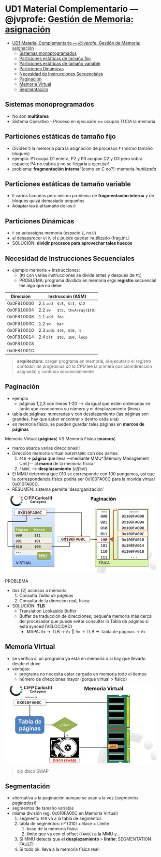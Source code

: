 # UD1 Material Complementario — @jvprofe: [Gestión de Memoria: asignación](https://youtu.be/hMhPTWUJX_M)

- [UD1 Material Complementario — @jvprofe: Gestión de Memoria: asignación](#ud1-material-complementario--jvprofe-gestión-de-memoria-asignación)
  - [Sistemas monoprogramados](#sistemas-monoprogramados)
  - [Particiones estáticas de tamaño fijo](#particiones-estáticas-de-tamaño-fijo)
  - [Particiones estáticas de tamaño variable](#particiones-estáticas-de-tamaño-variable)
  - [Particiones Dinámicas](#particiones-dinámicas)
  - [Necesidad de Instrucciones Secuenciales](#necesidad-de-instrucciones-secuenciales)
  - [Paginación](#paginación)
  - [Memoria Virtual](#memoria-virtual)
  - [Segmentación](#segmentación)


## Sistemas monoprogramados
- No son **multitarea**
- Sistema Operativo - Proceso en ejecución == ocupan TODA la memoria

## Particiones estáticas de tamaño fijo
- Dividen `D` la memoria para la asignación de procesos `P` (mismo tamaño bloques)
- ejemplo: P1 ocupa D1 entera, P2 y P3 ocupan D2 y D3 pero sobra espacio; P4 no cabría y no se llegaría a ejecutar!
- problema: **fragmentación interna**^[como en C no?]: memoria *inutilizada*

## Particiones estáticas de tamaño variable
- `D` varios tamaños pero mismo problema de **fragmentación interna** y de bloques quizá demasiado pequeños
- ~~Adaptar las `D` al tamaño de los `P`~~

## Particiones Dinámicas
- `P` se autoasigna memoria (espacio `E`, no `D`)
- al desaparecer el `P`, el `E` puede quedar inutilizado (frag.int.)
- SOLUCIÓN: **dividir procesos para aprovechar tales huecos**

## Necesidad de Instrucciones Secuenciales

<!-- a:HEX to DEC, bit to MiB = 260.11 -->

- ejemplo memoria + instrucciones:
  - (`P2` con varias instrucciones se divide antes y después de `P1`)
  - PROBLEMA: programa dividido en memoria ergo **registro** secuencial lee algo que no debe 

| Dirección  | Instrucción (ASM)             |
| ---        | ---                           |
| 0x0F810000 | 2.1 `add  $t5, $t1, $t2`      | 
| 0x0F810004 | 2.2 `sw   $t5, theArray($t0)` |
| 0x0F810008 | 1.1 `add  foo`                |
| 0x0F81000C | 1.2 `sw   bar`                |
| 0x0F810010 | 2.3 `addi $t0, $t0, 4`        |
| 0x0F810014 | 2.4 `blt  $t0, 160, loop`     |
| 0x0F810018 |
| 0x0F81001C |

> **arquitectura**: cargar programa en memoria, al ejecutarlo el *registro contador de programas de la CPU* lee la primera posición(dirección asignada) y continúa secuencialmente

## Paginación
- ejemplo
  - páginas 1,2,3 con líneas 1-20 --> da igual que estén ordenadas en tanto que conocemos su número y el desplazamiento (línea)
- tabla de páginas: numeradas y con desplazamiento (las páginas son grandes, hay que saber encontrar x dentro cada una)
- en memoria física, se pueden guardar tales páginas en **marcos de páginas**

Memoria Virtual (**páginas**) VS Memoria Física (**marcos**)
- marco abarca varias direcciones!! <!--roughly 64K ?-->
- Dirección memoria virtual `0x010FA00C` con dos partes:
  1. `010` -> **página** que lleva —mediante MMU^[Memory Management Unit]— al **marco** de la memoria física!
  2. `FA00C` --> **desplazamiento** (*offset*)
- El MMU determina que 010 se corresponde con 100 pongamos, así que la correspondencia física podría ser 0x100FA00C para la movida virtual 0x010FA00C.
- RESUMEN: sistema permite 'desorganización'

<img src="/img/ISO/ud1-paginacion.png" alt="paginacion" width="500"/>

PROBLEMA
- dos [2] accesos a memoria
  1. Consulta *Tabla de páginas*
  2. Consulta de la dirección real, física
- SOLUCIÓN: **TLB**
  - Translation Lookaside Buffer
  - Buffer de traducción de direcciones; pequeña memoria más cerca del procesador que puede evitar consultar la Tabla de páginas si está synced (VELOCIDAD)
    - MAPA: `0x` -> TLB -> `0x` || `0x` -> TLB -> Tabla de páginas -> `0x` 

## Memoria Virtual

- se verifica si un programa ya está en memoria o si hay que llevarlo desde el drive
- ventajas:
  - programa no necesita estar cargado en memoria todo el tiempo
  - número de direcciones mayor (porque virtual > físico)

<img src="/img/ISO/ud1-memoriaVirtual.png" alt="memoriaVirtual" width="500"/>

> ojo disco SWAP

## Segmentación

- alternativa a la paginación aunque se usan a la vez (*segmentos paginados*)!
- segmentos de tamaño variable
- misma división (eg. 0x010FA00C en Memoria Virtual)
  1. segmento `010` va a la tabla de segmentos
  2. tabla de segmentos: nº (010) + Base + Límite
     1. base de la memoria física 
     2. límite que va con el offset (`FA00C`) a la MMU y...
  3. Si MMU detecta que el **desplazamiento** > **límite**: SEGMENTATION FAULT!
  4. Si todo ok, lleva a la memoria física real!
